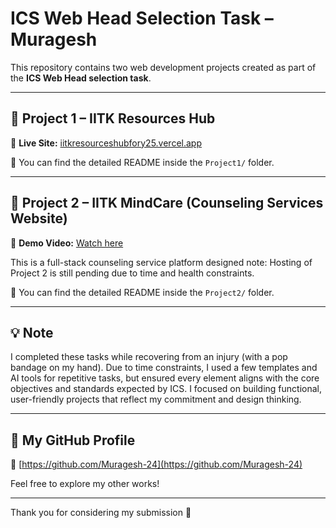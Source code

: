 # ICS Web Head Selection Task – Muragesh

This repository contains two web development projects created as part of the **ICS Web Head selection task**.

---

## 🚀 Project 1 – IITK Resources Hub 

🔗 **Live Site:** [iitkresourceshubfory25.vercel.app](https://iitkresourceshubfory25.vercel.app)


📂 You can find the detailed README inside the `Project1/` folder.

---

## 🎯 Project 2 – IITK MindCare (Counseling Services Website)

🎥 **Demo Video:** [Watch here](https://youtu.be/kt4IS096BZg?si=7bxhBAwKrc4NSCbk)

This is a full-stack counseling service platform designed 
note: Hosting of Project 2 is still pending due to time and health constraints.

📂 You can find the detailed README inside the `Project2/` folder.

---

## 💡 Note

I completed these tasks while recovering from an injury (with a pop bandage on my hand). Due to time constraints, I used a few templates and AI tools for repetitive tasks, but ensured every element aligns with the core objectives and standards expected by ICS. I focused on building functional, user-friendly projects that reflect my commitment and design thinking.


---

## 🔗 My GitHub Profile

📌 [https://github.com/Muragesh-24](https://github.com/Muragesh-24)

Feel free to explore my other works!

---

Thank you for considering my submission 🙌
